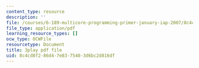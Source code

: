 ```yaml
---
content_type: resource
description: ''
file: /courses/6-189-multicore-programming-primer-january-iap-2007/8c4cd8f286d47e8375403d6bc2d816df_gIuL_WdfH74.pdf
file_type: application/pdf
learning_resource_types: []
ocw_type: OCWFile
resourcetype: Document
title: 3play pdf file
uid: 8c4cd8f2-86d4-7e83-7540-3d6bc2d816df
---
```

